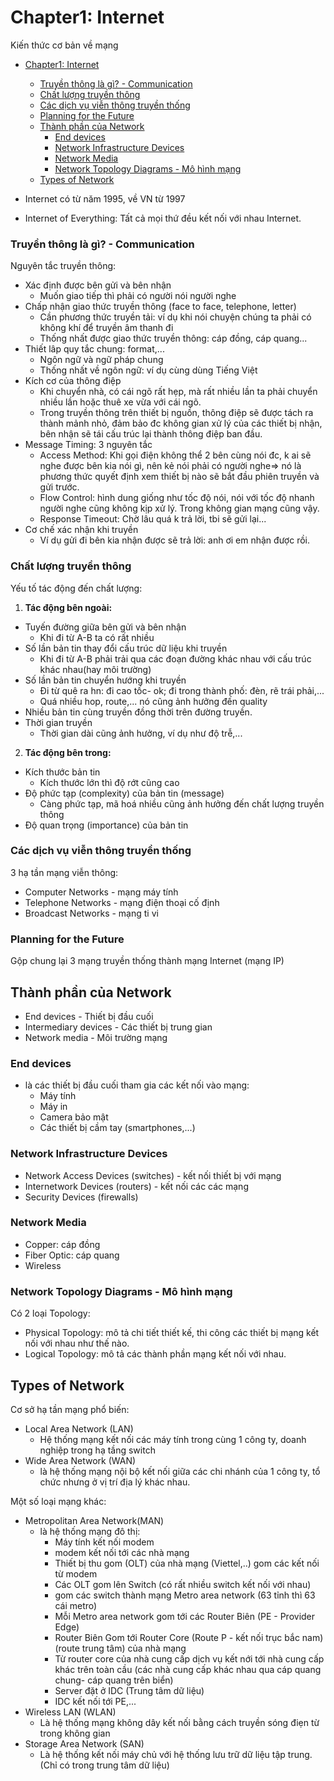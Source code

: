 # Chapter1: Internet

Kiến thức cơ bản về mạng

- [Chapter1: Internet](#chapter1-internet)
    - [Truyền thông là gì? - Communication](#truyền-thông-là-gì---communication)
    - [Chất lượng truyền thông](#chất-lượng-truyền-thông)
    - [Các dịch vụ viễn thông truyền thống](#các-dịch-vụ-viễn-thông-truyền-thống)
    - [Planning for the Future](#planning-for-the-future)
  - [Thành phần của Network](#thành-phần-của-network)
    - [End devices](#end-devices)
    - [Network Infrastructure Devices](#network-infrastructure-devices)
    - [Network Media](#network-media)
    - [Network Topology Diagrams - Mô hình mạng](#network-topology-diagrams---mô-hình-mạng)
  - [Types of Network](#types-of-network)


- Internet có từ năm 1995, về VN từ 1997
- Internet of Everything: Tất cả mọi thứ đều kết nối với nhau Internet.

### Truyền thông là gì? - Communication
Nguyên tắc truyền thông:
- Xác định được bên gửi và bên nhận
  - Muốn giao tiếp thì phải có người nói người nghe
- Chấp nhận giao thức truyền thông (face to face, telephone, letter)
  - Cần phương thức truyền tải: ví dụ khi nói chuyện chúng ta phải có không khí để truyền âm thanh đi
  - Thống nhất được giao thức truyền thông: cáp đồng, cáp quang...
- Thiết lâp quy tắc chung: format,...
  - Ngôn ngữ và ngữ pháp chung
  - Thống nhất về ngôn ngữ: ví dụ cùng dùng Tiếng Việt
- Kích cơ của thông điệp
  - Khi chuyển nhà, có cái ngõ rất hẹp, mà rất nhiều lần ta phải chuyển nhiều lần hoặc thuê xe vừa với cái ngõ.
  - Trong truyền thông trên thiết bị nguồn, thông điệp sẽ được tách ra thành mảnh nhỏ, đảm bảo đc không gian xử lý của các thiết bị nhận, bên nhận sẽ tái cấu trúc lại thành thông điệp ban đầu.
- Message Timing: 3 nguyên tắc
  - Access Method: Khi gọi điện không thể 2 bên cùng nói đc, k ai sẽ nghe được bên kia nói gì, nên kẻ nói phải có người nghe=> nó là phương thức quyết định xem thiết bị nào sẽ bắt đầu phiên truyền và gửi trước.
  - Flow Control: hình dung giống như tốc độ nói, nói với tốc độ nhanh người nghe cũng không kịp xử lý. Trong không gian mạng cũng vậy.
  - Response Timeout: Chờ lâu quá k trả lời, tbi sẽ gửi lại...
- Cơ chế xác nhận khi truyền
  - Ví dụ gửi đi bên kia nhận được sẽ trả lời: anh ơi em nhận được rồi.

### Chất lượng truyền thông

Yếu tố tác động đến chất lượng:
1. **Tác động bên ngoài:**
- Tuyến đường giữa bên gửi và bên nhận
  - Khi đi từ A-B ta có rất nhiều 
- Số lần bản tin thay đổi cấu trúc dữ liệu khi truyền
  - Khi đi từ A-B phải trải qua các đoạn đường khác nhau với cấu trúc khác nhau(hay môi trường)
- Số lần bản tin chuyển hướng khi truyền
  - Đi từ quê ra hn: đi cao tốc- ok; đi trong thành phố: đèn, rẽ trái phải,...
  - Quá nhiều hop, route,... nó cũng ảnh hưởng đến quality
- Nhiều bản tin cùng truyền đồng thời trên đường truyền.
- Thời gian truyền
  - Thời gian dài cũng ảnh hưởng, ví dụ như độ trễ,...
2. **Tác động bên trong:**
- Kích thước bản tin
  - Kích thước lớn thì độ rớt cũng cao
- Độ phức tạp (complexity) của bản tin (message)
  - Càng phức tạp, mã hoá nhiều cũng ảnh hưởng đến chất lượng truyền thông
- Độ quan trọng (importance) của bản tin

### Các dịch vụ viễn thông truyền thống
3 hạ tần mạng viễn thông:
- Computer Networks - mạng máy tính
- Telephone Networks - mạng điện thoại cố định
- Broadcast Networks - mạng ti vi
### Planning for the Future
Gộp chung lại 3 mạng truyền thống thành mạng Internet (mạng IP)

## Thành phần của Network
- End devices - Thiết bị đầu cuối
- Intermediary devices - Các thiết bị trung gian
- Network media - Môi trường mạng

### End devices
- là các thiết bị đầu cuối tham gia các kết nối vào mạng:
  - Máy tính
  - Máy in
  - Camera bảo mật
  - Các thiết bị cầm tay (smartphones,...)
### Network Infrastructure Devices
- Network Access Devices (switches) - kết nối thiết bị với mạng
- Internetwork Devices (routers) - kết nối các các mạng
- Security Devices (firewalls)
### Network Media
- Copper: cáp đồng
- Fiber Optic: cáp quang
- Wireless
### Network Topology Diagrams - Mô hình mạng
Có 2 loại Topology:
- Physical Topology: mô tả chi tiết thiết kế, thi công các thiết bị mạng kết nối với nhau như thế nào.
- Logical Topology: mô tả các thành phần mạng kết nối với nhau.

## Types of Network
Cơ sở hạ tần mạng phổ biến:
- Local Area Network (LAN)
  - Hệ thống mạng kết nối các máy tính trong cùng 1 công ty, doanh nghiệp trong hạ tầng switch
- Wide Area Network (WAN)
  - là hệ thống mạng  nội bộ kết nối giữa các chi nhánh của 1 công ty, tổ chức nhưng ở vị trí địa lý khác nhau.

Một số loại mạng khác:
- Metropolitan Area Network(MAN)
  - là hệ thống mạng đô thị:
    - Máy tính kết nối modem
    - modem kết nối tới các nhà mạng
    - Thiết bị thu gom (OLT) của nhà mạng (Viettel,..) gom các kết nối từ modem
    - Các OLT gom lên Switch (có rất nhiều switch kết nối với nhau)
    - gom các switch thành mạng Metro area network (63 tỉnh thì 63 cái metro)
    - Mỗi Metro area network gom tới các Router Biên (PE - Provider Edge)
    - Router Biên Gom tới Router Core (Route P - kết nối trục bắc nam) (route trung tâm) của nhà mạng
    - Từ router core của nhà cung cấp dịch vụ kết nới tới nhà cung cấp khác trên toàn cầu (các nhà cung cấp khác nhau qua cáp quang chung- cáp quang trên biển)
    - Server đặt ở IDC (Trung tâm dữ liệu)
    - IDC kết nối tới PE,...
- Wireless LAN (WLAN)
  - Là hệ thống mạng không dây kết nối bằng cách truyền sóng điẹn từ trong không gian
- Storage Area Network (SAN)
  - Là hệ thống kết nối máy chủ với hệ thống lưu trữ dữ liệu tập trung. (Chỉ có trong trung tâm dữ liệu)